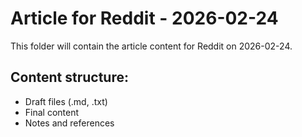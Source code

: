 # Article for Reddit - 2026-02-24

This folder will contain the article content for Reddit on 2026-02-24.

## Content structure:
- Draft files (.md, .txt)
- Final content
- Notes and references
